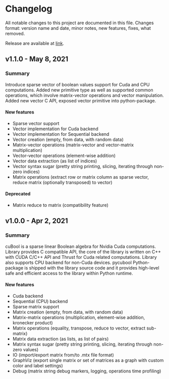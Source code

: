 # Changelog

All notable changes to this project are documented in this file.
Changes format: version name and date, minor notes, new features, fixes, what removed.

Release are available at [link](https://github.com/JetBrains-Research/cuBool/releases). 

## v1.1.0 - May 8, 2021

### Summary

Introduce sparse vector of boolean values support for Cuda and CPU computations.
Added new primitive type as well as supported common operations,
which involve matrix-vector operations and vector manipulation.
Added new vector C API, exposed vector primitive into python-package.

#### New features

- Sparse vector support
- Vector implementation for Cuda backend
- Vector implementation for Sequential backend
- Vector creation (empty, from data, with random data)
- Matrix-vector operations (matrix-vector and vector-matrix multiplication)
- Vector-vector operations (element-wise addition)
- Vector data extraction (as list of indices)
- Vector syntax sugar (pretty string printing, slicing, iterating through non-zero indices)
- Matrix operations (extract row or matrix column as sparse vector, reduce matrix (optionally transposed) to vector)

#### Deprecated

- Matrix reduce to matrix (compatibility feature)

## v1.0.0 - Apr 2, 2021

### Summary 

cuBool is a sparse linear Boolean algebra for Nvidia Cuda computations. 
Library provides C compatible API, the core of the library is written on C++ with CUDA C/C++ API and 
Thrust for Cuda related computations. Library also supports CPU backend for non-Cuda devices. 
pycubool Python-package is shipped with the library source code and it provides high-level safe 
and efficient access to the library within Python runtime.

#### New features

- Cuda backend
- Sequential (CPU) backend
- Sparse matrix support
- Matrix creation (empty, from data, with random data)
- Matrix-matrix operations (multiplication, element-wise addition, kronecker product)
- Matrix operations (equality, transpose, reduce to vector, extract sub-matrix)
- Matrix data extraction (as lists, as list of pairs)
- Matrix syntax sugar (pretty string printing, slicing, iterating through non-zero values)
- IO (import/export matrix from/to .mtx file format)
- GraphViz (export single matrix or set of matrices as a graph with custom color and label settings)
- Debug (matrix string debug markers, logging, operations time profiling)
